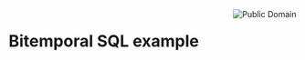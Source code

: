 <a href="LICENSE.md">
<img src="https://unlicense.org/pd-icon.png" alt="Public Domain" align="right"/>
</a>

# Bitemporal SQL example
